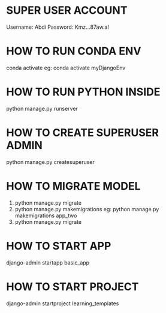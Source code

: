 # SUPER USER ACCOUNT

Username: Abdi
Password: Kmz...87aw.a!

# HOW TO RUN CONDA ENV

conda activate <name-env>
eg: conda activate myDjangoEnv

# HOW TO RUN PYTHON INSIDE <NAME-ENV>

python manage.py runserver

# HOW TO CREATE SUPERUSER ADMIN

python manage.py createsuperuser

# HOW TO MIGRATE MODEL

1. python manage.py migrate
2. python manage.py makemigrations <name-app>
   eg: python manage.py makemigrations app_two
3. python manage.py migrate

# HOW TO START APP

django-admin startapp basic_app

# HOW TO START PROJECT

django-admin startproject learning_templates

